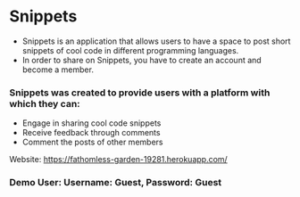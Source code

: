 # Snippets

* Snippets is an application that allows users to have a space to post short snippets of cool code in different programming languages.
* In order to share on Snippets, you have to create an account and become a member.

### Snippets was created to provide users with a platform with which they can:
* Engage in sharing cool code snippets
* Receive feedback through comments
* Comment the posts of other members

Website: https://fathomless-garden-19281.herokuapp.com/
### Demo User: Username: Guest, Password: Guest
